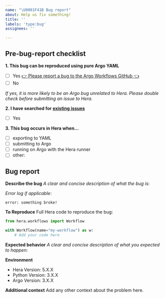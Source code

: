 ```yaml
---
name: "\U0001F41B Bug report"
about: Help us fix something!
title: ''
labels: 'type:bug'
assignees: ''

---
```


<h2>Pre-bug-report checklist</h2>

**1. This bug can be reproduced using pure Argo YAML**
- [ ] Yes [👉 Please report a bug to the Argo Workflows GitHub 👈](https://github.com/argoproj/argo-workflows/issues/new/choose)
- [ ] No

_If yes, it is more likely to be an Argo bug unrelated to Hera. Please double check before submitting an issue to Hera._

**2. I have searched for [existing issues](https://github.com/argoproj-labs/hera/issues)**
- [ ] Yes

**3. This bug occurs in Hera when...**
- [ ] exporting to YAML
- [ ] submitting to Argo
- [ ] running on Argo with the Hera runner
- [ ] other: 

<h2>Bug report</h2>

**Describe the bug**
_A clear and concise description of what the bug is:_

_Error log if applicable_:
```
error: something broke!
```

**To Reproduce**
Full Hera code to reproduce the bug:
```py
from hera.workflows import Workflow

with Workflow(name="my-workflow") as w:
    # Add your code here
```

**Expected behavior**
_A clear and concise description of what you expected to happen:_


**Environment**
- Hera Version: 5.X.X
- Python Version: 3.X.X
- Argo Version: 3.X.X

**Additional context**
Add any other context about the problem here.
